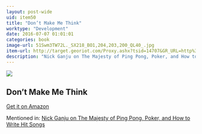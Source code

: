 ```yaml
---
layout: post-wide
uid: item50
title: "Don’t Make Me Think"
worktype: "Development"
date: 2016-07-07 01:01:01
categories: book
image-url: 51Swm3TW72L._SX218_BO1,204,203,200_QL40_.jpg
item-url: http://target.georiot.com/Proxy.ashx?tsid=14707&GR_URL=http%3A%2F%2Fwww.amazon.com%2FDont-Make-Me-Think-Usability%2Fdp%2F0321344758%2F
description: "Nick Ganju on The Majesty of Ping Pong, Poker, and How to Write Hit Songs"
---
```

<a href="http://target.georiot.com/Proxy.ashx?tsid=14707&GR_URL=http%3A%2F%2Fwww.amazon.com%2FDont-Make-Me-Think-Usability%2Fdp%2F0321344758%2F" target="blank"><img src="../../../../img/thumbs/51Swm3TW72L._SX218_BO1,204,203,200_QL40_.jpg" class="prod-img"></a>
<h2>Don’t Make Me Think</h2>
<p><a href="http://target.georiot.com/Proxy.ashx?tsid=14707&GR_URL=http%3A%2F%2Fwww.amazon.com%2FDont-Make-Me-Think-Usability%2Fdp%2F0321344758%2F" target="blank">Get it on Amazon</a><p>
<p>Mentioned in: <a href="http://fourhourworkweek.com/2014/11/21/nick-ganju/" target="blank">Nick Ganju on The Majesty of Ping Pong, Poker, and How to Write Hit Songs</a></p>
